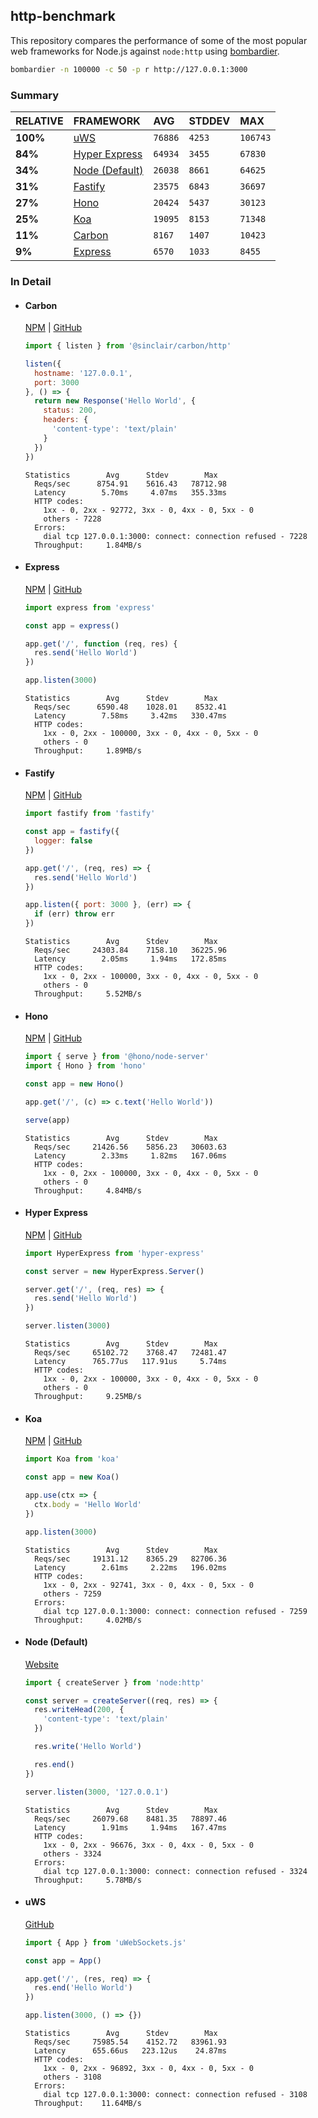 ## http-benchmark

This repository compares the performance of some of the most popular web frameworks for Node.js against `node:http` using [bombardier](https://github.com/codesenberg/bombardier).

```bash
bombardier -n 100000 -c 50 -p r http://127.0.0.1:3000
```

### Summary

| RELATIVE | FRAMEWORK | AVG | STDDEV | MAX |
| :--- | :--- | :--- | :--- | :--- |
| **100%** | [uWS](#uws) | `76886` | `4253` | `106743` |
| **84%** | [Hyper Express](#hyper-express) | `64934` | `3455` | `67830` |
| **34%** | [Node (Default)](#node-default) | `26038` | `8661` | `64625` |
| **31%** | [Fastify](#fastify) | `23575` | `6843` | `36697` |
| **27%** | [Hono](#hono) | `20424` | `5437` | `30123` |
| **25%** | [Koa](#koa) | `19095` | `8153` | `71348` |
| **11%** | [Carbon](#carbon) | `8167` | `1407` | `10423` |
| **9%** | [Express](#express) | `6570` | `1033` | `8455` |


### In Detail

- #### Carbon
  [NPM](https://npmjs.com/@sinclair/carbon) | [GitHub](https://github.com/sinclairzx81/carbon)
  ```js
  import { listen } from '@sinclair/carbon/http'

  listen({
    hostname: '127.0.0.1',
    port: 3000
  }, () => {
    return new Response('Hello World', {
      status: 200,
      headers: {
        'content-type': 'text/plain'
      }
    })
  })
  ```

  ```
  Statistics        Avg      Stdev        Max
    Reqs/sec      8754.91    5616.43   78712.98
    Latency        5.70ms     4.07ms   355.33ms
    HTTP codes:
      1xx - 0, 2xx - 92772, 3xx - 0, 4xx - 0, 5xx - 0
      others - 7228
    Errors:
      dial tcp 127.0.0.1:3000: connect: connection refused - 7228
    Throughput:     1.84MB/s
  ```

- #### Express
  [NPM](https://npmjs.com/express) | [GitHub](https://github.com/expressjs/express)
  ```js
  import express from 'express'

  const app = express()

  app.get('/', function (req, res) {
    res.send('Hello World')
  })

  app.listen(3000)
  ```

  ```
  Statistics        Avg      Stdev        Max
    Reqs/sec      6590.48    1028.01    8532.41
    Latency        7.58ms     3.42ms   330.47ms
    HTTP codes:
      1xx - 0, 2xx - 100000, 3xx - 0, 4xx - 0, 5xx - 0
      others - 0
    Throughput:     1.89MB/s
  ```

- #### Fastify
  [NPM](https://npmjs.com/fastify) | [GitHub](https://github.com/fastify/fastify)
  ```js
  import fastify from 'fastify'

  const app = fastify({
    logger: false
  })

  app.get('/', (req, res) => {
    res.send('Hello World')
  })

  app.listen({ port: 3000 }, (err) => {
    if (err) throw err
  })
  ```

  ```
  Statistics        Avg      Stdev        Max
    Reqs/sec     24303.84    7158.10   36225.96
    Latency        2.05ms     1.94ms   172.85ms
    HTTP codes:
      1xx - 0, 2xx - 100000, 3xx - 0, 4xx - 0, 5xx - 0
      others - 0
    Throughput:     5.52MB/s
  ```

- #### Hono
  [NPM](https://npmjs.com/hono) | [GitHub](https://github.com/honojs/hono)
  ```js
  import { serve } from '@hono/node-server'
  import { Hono } from 'hono'

  const app = new Hono()

  app.get('/', (c) => c.text('Hello World'))

  serve(app)
  ```

  ```
  Statistics        Avg      Stdev        Max
    Reqs/sec     21426.56    5856.23   30603.63
    Latency        2.33ms     1.82ms   167.06ms
    HTTP codes:
      1xx - 0, 2xx - 100000, 3xx - 0, 4xx - 0, 5xx - 0
      others - 0
    Throughput:     4.84MB/s
  ```

- #### Hyper Express
  [NPM](https://npmjs.com/hyper-express) | [GitHub](https://github.com/kartikk221/hyper-express)
  ```js
  import HyperExpress from 'hyper-express'

  const server = new HyperExpress.Server()

  server.get('/', (req, res) => {
    res.send('Hello World')
  })

  server.listen(3000)
  ```

  ```
  Statistics        Avg      Stdev        Max
    Reqs/sec     65102.72    3768.47   72481.47
    Latency      765.77us   117.91us     5.74ms
    HTTP codes:
      1xx - 0, 2xx - 100000, 3xx - 0, 4xx - 0, 5xx - 0
      others - 0
    Throughput:     9.25MB/s
  ```

- #### Koa
  [NPM](https://npmjs.com/koa) | [GitHub](https://github.com/koajs/koa)
  ```js
  import Koa from 'koa'

  const app = new Koa()

  app.use(ctx => {
    ctx.body = 'Hello World'
  })

  app.listen(3000)
  ```

  ```
  Statistics        Avg      Stdev        Max
    Reqs/sec     19131.12    8365.29   82706.36
    Latency        2.61ms     2.22ms   196.02ms
    HTTP codes:
      1xx - 0, 2xx - 92741, 3xx - 0, 4xx - 0, 5xx - 0
      others - 7259
    Errors:
      dial tcp 127.0.0.1:3000: connect: connection refused - 7259
    Throughput:     4.02MB/s
  ```

- #### Node (Default)
  [Website](https://nodejs.org/api/http.html)
  ```js
  import { createServer } from 'node:http'

  const server = createServer((req, res) => {
    res.writeHead(200, {
      'content-type': 'text/plain'
    })

    res.write('Hello World')

    res.end()
  })

  server.listen(3000, '127.0.0.1')
  ```

  ```
  Statistics        Avg      Stdev        Max
    Reqs/sec     26079.68    8481.35   78897.46
    Latency        1.91ms     1.94ms   167.47ms
    HTTP codes:
      1xx - 0, 2xx - 96676, 3xx - 0, 4xx - 0, 5xx - 0
      others - 3324
    Errors:
      dial tcp 127.0.0.1:3000: connect: connection refused - 3324
    Throughput:     5.78MB/s
  ```

- #### uWS
  [GitHub](https://github.com/uNetworking/uWebSockets.js)
  ```js
  import { App } from 'uWebSockets.js'

  const app = App()

  app.get('/', (res, req) => {
    res.end('Hello World')
  })

  app.listen(3000, () => {})
  ```

  ```
  Statistics        Avg      Stdev        Max
    Reqs/sec     75985.54    4152.72   83961.93
    Latency      655.66us   223.12us    24.87ms
    HTTP codes:
      1xx - 0, 2xx - 96892, 3xx - 0, 4xx - 0, 5xx - 0
      others - 3108
    Errors:
      dial tcp 127.0.0.1:3000: connect: connection refused - 3108
    Throughput:    11.64MB/s
  ```


